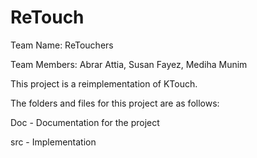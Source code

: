 # ReTouch

Team Name: ReTouchers

Team Members: Abrar Attia, Susan Fayez, Mediha Munim


This project is a reimplementation of KTouch.

The folders and files for this project are as follows:

Doc - Documentation for the project

src - Implementation
